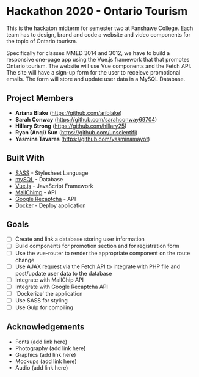 # Hackathon 2020 - Ontario Tourism
This is the hackaton midterm for semester two at Fanshawe College. Each team has to design, brand and code a website and video components for the topic of Ontario tourism.

Specifically for classes MMED 3014 and 3012, we have to build a responsive one-page app using the Vue.js framework that that promotes Ontario tourism. The website will use Vue components and the Fetch API. The site will have a sign-up form for the user to receieve promotional emails. The form will store and update user data in a MySQL Database.

## Project Members
* **Ariana Blake** (https://github.com/ariblake)
* **Sarah Conway** (https://github.com/sarahconway69704)
* **Hillary Strong** (https://github.com/hillary25)
* **Ryan (Anqi) Sun** (https://github.com/unscientifi)
* **Yasmina Tavares** (https://github.com/yasminamayot)

## Built With
* [SASS](https://sass-lang.com/) - Stylesheet Language
* [mySQL](https://www.mysql.com/) - Database
* [Vue.js](https://vuejs.org/) - JavaScript Framework
* [MailChimp](https://mailchimp.com/developer/) - API
* [Google Recaptcha](https://developers.google.com/recaptcha) - API
* [Docker](https://www.docker.com/) - Deploy application

## Goals
- [ ] Create and link a database storing user information
- [ ] Build components for promotion section and for registration form
- [ ] Use the vue-router to render the appropriate component on the route change
- [ ] Use AJAX request via the Fetch API to integrate with PHP file and post/update user data to the database
- [ ] Integrate with MailChip API
- [ ] Integrate with Google Recaptcha API
- [ ] 'Dockerize' the application
- [ ] Use SASS for styling
- [ ] Use Gulp for compiling

## Acknowledgements
* Fonts (add link here)
* Photography (add link here)
* Graphics (add link here)
* Mockups (add link here)
* Audio (add link here)
